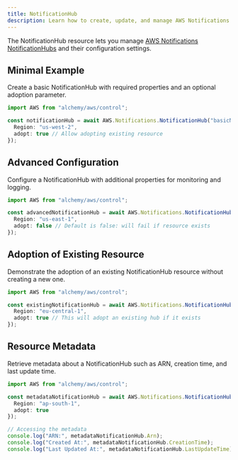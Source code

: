 ```yaml
---
title: NotificationHub
description: Learn how to create, update, and manage AWS Notifications NotificationHubs using Alchemy Cloud Control.
---
```



The NotificationHub resource lets you manage [AWS Notifications NotificationHubs](https://docs.aws.amazon.com/notifications/latest/userguide/) and their configuration settings.

## Minimal Example

Create a basic NotificationHub with required properties and an optional adoption parameter.

```ts
import AWS from "alchemy/aws/control";

const notificationHub = await AWS.Notifications.NotificationHub("basicNotificationHub", {
  Region: "us-west-2",
  adopt: true // Allow adopting existing resource
});
```

## Advanced Configuration

Configure a NotificationHub with additional properties for monitoring and logging.

```ts
import AWS from "alchemy/aws/control";

const advancedNotificationHub = await AWS.Notifications.NotificationHub("advancedNotificationHub", {
  Region: "us-east-1",
  adopt: false // Default is false: will fail if resource exists
});
```

## Adoption of Existing Resource

Demonstrate the adoption of an existing NotificationHub resource without creating a new one.

```ts
import AWS from "alchemy/aws/control";

const existingNotificationHub = await AWS.Notifications.NotificationHub("existingNotificationHub", {
  Region: "eu-central-1",
  adopt: true // This will adopt an existing hub if it exists
});
```

## Resource Metadata

Retrieve metadata about a NotificationHub such as ARN, creation time, and last update time.

```ts
import AWS from "alchemy/aws/control";

const metadataNotificationHub = await AWS.Notifications.NotificationHub("metadataNotificationHub", {
  Region: "ap-south-1",
  adopt: true
});

// Accessing the metadata
console.log("ARN:", metadataNotificationHub.Arn);
console.log("Created At:", metadataNotificationHub.CreationTime);
console.log("Last Updated At:", metadataNotificationHub.LastUpdateTime);
```

